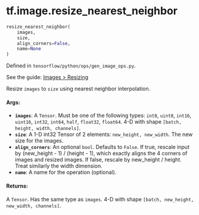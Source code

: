 <div itemscope itemtype="http://developers.google.com/ReferenceObject">
<meta itemprop="name" content="tf.image.resize_nearest_neighbor" />
</div>

# tf.image.resize_nearest_neighbor

``` python
resize_nearest_neighbor(
    images,
    size,
    align_corners=False,
    name=None
)
```



Defined in `tensorflow/python/ops/gen_image_ops.py`.

See the guide: [Images > Resizing](../../../../api_guides/python/image.md#Resizing)

Resize `images` to `size` using nearest neighbor interpolation.

#### Args:

* <b>`images`</b>: A `Tensor`. Must be one of the following types: `int8`, `uint8`, `int16`, `uint16`, `int32`, `int64`, `half`, `float32`, `float64`.
    4-D with shape `[batch, height, width, channels]`.
* <b>`size`</b>:  A 1-D int32 Tensor of 2 elements: `new_height, new_width`.  The
    new size for the images.
* <b>`align_corners`</b>: An optional `bool`. Defaults to `False`.
    If true, rescale input by (new_height - 1) / (height - 1), which
    exactly aligns the 4 corners of images and resized images. If false, rescale
    by new_height / height. Treat similarly the width dimension.
* <b>`name`</b>: A name for the operation (optional).


#### Returns:

A `Tensor`. Has the same type as `images`. 4-D with shape
`[batch, new_height, new_width, channels]`.